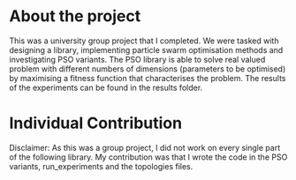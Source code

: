# About the project
This was a university group project that I completed. We were tasked with designing a library, implementing particle swarm optimisation methods 
and investigating PSO variants. The PSO library is able to solve real valued problem
with different numbers of dimensions (parameters to be optimised) by maximising a fitness
function that characterises the problem. The results of the experiments can be found in the results folder.

# Individual Contribution
Disclaimer: As this was a group project, I did not work on every single part of the following library. My contribution was that I wrote the code in the PSO variants, run_experiments and the topologies files.
